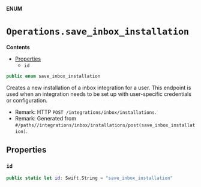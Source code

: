**ENUM**

# `Operations.save_inbox_installation`

**Contents**

- [Properties](#properties)
  - `id`

```swift
public enum save_inbox_installation
```

Creates a new installation of a inbox integration for a user. This endpoint is used when an integration needs to be set up with user-specific credentials or configuration.

- Remark: HTTP `POST /integrations/inbox/installations`.
- Remark: Generated from `#/paths//integrations/inbox/installations/post(save_inbox_installation)`.

## Properties
### `id`

```swift
public static let id: Swift.String = "save_inbox_installation"
```
